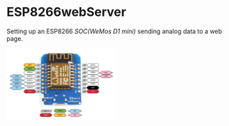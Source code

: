 
<h1>ESP8266webServer</h1>
<p>Setting up an ESP8266 <i>SOC(WeMos D1 mini)</i> sending analog data to a web page.</p>
<img src="wemosD1miniPinout.png" alt="Italian Trulli" width="50%">
